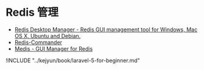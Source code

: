# Redis 管理

* [Redis Desktop Manager - Redis GUI management tool for Windows, Mac OS X, Ubuntu and Debian.](https://redisdesktop.com/)
* [Redis-Commander](https://joeferner.github.io/redis-commander/)
* [Medis - GUI Manager for Redis](http://getmedis.com/)



!INCLUDE "../kejyun/book/laravel-5-for-beginner.md"
